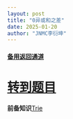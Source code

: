 ```yaml
---
layout: post
title: "0异或和之差"
date: 2025-01-20
author: "JNMC李衍坤"
---
```


#### [备用返回通道](../../README.md)
# [转到题目](https://www.lanqiao.cn/problems/3524/learning/)
**前备知识**[Trie](../../../../算法/数据结构/Trie.md)
